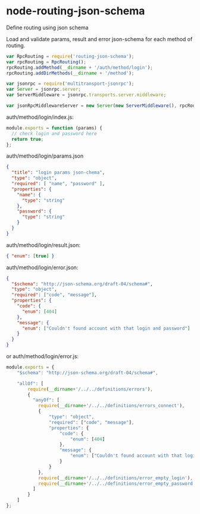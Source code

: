 node-routing-json-schema
========================

Define routing using json schema

Load and validate params, result and error json-schema for each method of routing.


```javascript
var RpcRouting = require('routing-json-schema');
var rpcRouting = RpcRouting();
rpcRouting.addMethod(__dirname + '/auth/method/login');
rpcRouting.addDirMethods(__dirname + '/method');

var jsonrpc = require('multitransport-jsonrpc');
var Server = jsonrpc.server;
var ServerMiddleware = jsonrpc.transports.server.middleware;

var jsonRpcMiddlewareServer = new Server(new ServerMiddleware(), rpcRouting.getMethods());
```


auth/method/login/index.js:
```javascript
module.exports = function (params) {
  // check login and password here
  return true;
};
```

auth/method/login/params.json
```json
{
  "title": "login params json-chema",
  "type": "object",
  "required": [ "name", "password" ],
  "properties": {
    "name": {
      "type": "string"
    },
    "password": {
      "type": "string"
    }
  }
}
```

auth/method/login/result.json:
```json
{ "enum": [true] }
```

auth/method/login/error.json:
```json
{
  "$schema": "http://json-schema.org/draft-04/schema#",
  "type": "object",
  "required": ["code", "message"],
  "properties": {
    "code": {
      "enum": [404]
    },
    "message": {
      "enum": ["Couldn't found account with that login and password"]
    }
  }
}
```

or auth/method/login/error.js:
```javascript
module.exports = {
    "$schema": "http://json-schema.org/draft-04/schema#",

    "allOf": [
        require(__dirname+'/../../definitions/errors'),
        {
          "anyOf": [
            require(__dirname+'/../../definitions/errors_connect'),
            {
                "type": "object",
                "required": ["code", "message"],
                "properties": {
                    "code": {
                        "enum": [404]
                    },
                    "message": {
                        "enum": ["Couldn't found account with that login and password"]
                    }
                }
            },
            require(__dirname+'/../../definitions/error_empty_login'),
            require(__dirname+'/../../definitions/error_empty_password')
          ]
        }
    ]
};
```
